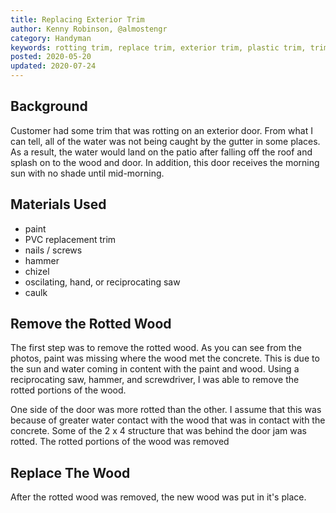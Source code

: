 ```yaml
---
title: Replacing Exterior Trim
author: Kenny Robinson, @almostengr
category: Handyman
keywords: rotting trim, replace trim, exterior trim, plastic trim, trim repair
posted: 2020-05-20
updated: 2020-07-24
---
```


## Background

Customer had some trim that was rotting on an exterior door. From what I can tell, all of the water was not
being caught by the gutter in some places. As a result, the water would land on the patio after falling
off the roof and splash on to the wood and door. In addition, this door receives the morning sun with
no shade until mid-morning.

## Materials Used

* paint
* PVC replacement trim
* nails / screws
* hammer
* chizel
* oscilating, hand, or reciprocating saw
* caulk

## Remove the Rotted Wood

The first step was to remove the rotted wood. As you can see from the photos, paint was missing where the wood
met the concrete. This is due to the sun and water coming in content with the paint and wood.  Using a
reciprocating saw, hammer, and screwdriver, I was able to remove the rotted portions of the wood.

One side of the door was more rotted than the other. I assume that this was because of greater water contact
with the wood that was in contact with the concrete. Some of the 2 x 4 structure that was behind the door
jam was rotted. The rotted portions of the wood was removed

## Replace The Wood

After the rotted wood was removed, the new wood was put in it's place.